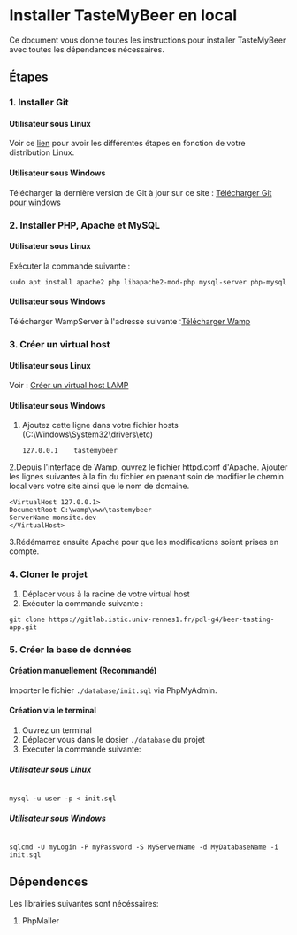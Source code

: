 # Installer TasteMyBeer en local

Ce document vous donne toutes les instructions pour installer TasteMyBeer avec toutes les dépendances nécessaires.

## Étapes

### 1. Installer Git

#### Utilisateur sous Linux

Voir ce [lien](http://git-scm.com/download/linux) pour avoir les différentes étapes en fonction de votre distribution Linux.

#### Utilisateur sous Windows

Télécharger la dernière version de Git à jour sur ce site : [Télécharger Git pour windows](http://git-scm.com/download/win)

### 2. Installer PHP, Apache et MySQL

#### Utilisateur sous Linux

Exécuter la commande suivante :

```
sudo apt install apache2 php libapache2-mod-php mysql-server php-mysql
```

#### Utilisateur sous Windows

Télécharger WampServer à l'adresse suivante :[Télécharger Wamp](https://www.wampserver.com/)

### 3. Créer un virtual host

#### Utilisateur sous Linux

Voir : [Créer un virtual host LAMP](https://www.digitalocean.com/community/tutorials/how-to-set-up-apache-virtual-hosts-on-ubuntu-18-04-quickstart-fr)

#### Utilisateur sous Windows

1. Ajoutez cette ligne dans votre fichier hosts (C:\Windows\System32\drivers\etc)

   ```
   127.0.0.1	tastemybeer
   ```

2.Depuis l'interface de Wamp, ouvrez le fichier httpd.conf d'Apache.
Ajouter les lignes suivantes à la fin du fichier en prenant soin de modifier le chemin local vers votre site ainsi que le nom de domaine.

```
<VirtualHost 127.0.0.1>
DocumentRoot C:\wamp\www\tastemybeer
ServerName monsite.dev
</VirtualHost>
```

3.Rédémarrez ensuite Apache pour que les modifications soient prises en compte.

### 4. Cloner le projet

1. Déplacer vous à la racine de votre virtual host
2. Exécuter la commande suivante :

```
git clone https://gitlab.istic.univ-rennes1.fr/pdl-g4/beer-tasting-app.git
```

### 5. Créer la base de données

#### Création manuellement (Recommandé)

Importer le fichier `./database/init.sql` via PhpMyAdmin.

#### Création via le terminal

1. Ouvrez un terminal
2. Déplacer vous dans le dosier `./database` du projet
3. Executer la commande suivante:

##### Utilisateur sous Linux

```

mysql -u user -p < init.sql

```

##### Utilisateur sous Windows

```

sqlcmd -U myLogin -P myPassword -S MyServerName -d MyDatabaseName -i init.sql

```

## Dépendences

Les librairies suivantes sont nécéssaires:

1. PhpMailer

```

```
